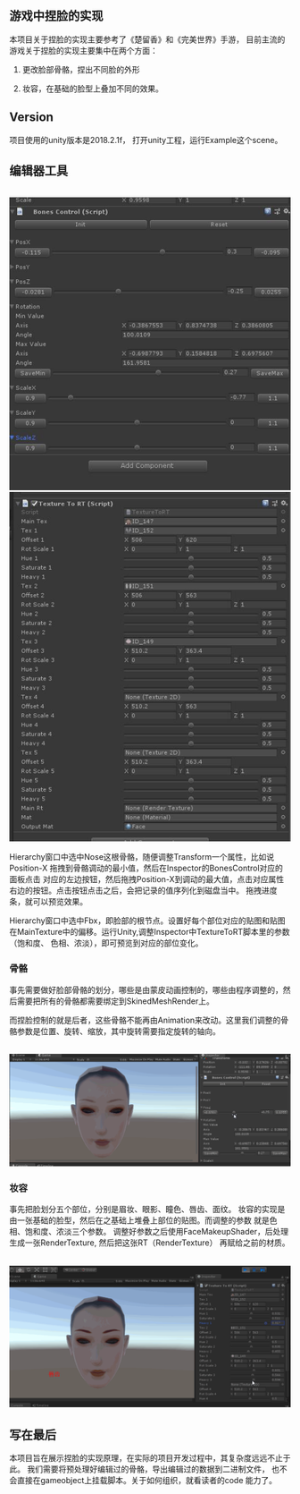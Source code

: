 
## 游戏中捏脸的实现


本项目关于捏脸的实现主要参考了《楚留香》和《完美世界》手游， 目前主流的游戏关于捏脸的实现主要集中在两个方面：

1. 更改脸部骨骼，捏出不同脸的外形

2. 妆容，在基础的脸型上叠加不同的效果。


## Version

项目使用的unity版本是2018.2.1f， 打开unity工程，运行Example这个scene。


## 编辑器工具


<br><img src='image/control.jpg'><img src='image/texture.jpg'><br>

Hierarchy窗口中选中Nose这根骨骼，随便调整Transform一个属性，比如说Position-X 拖拽到骨骼调动的最小值，然后在Inspector的BonesControl对应的面板点击
对应的左边按钮，然后拖拽Position-X到调动的最大值，点击对应属性右边的按钮。点击按钮点击之后，会把记录的值序列化到磁盘当中。
拖拽进度条，就可以预览效果。


Hierarchy窗口中选中Fbx，即脸部的根节点。设置好每个部位对应的贴图和贴图在MainTexture中的偏移。运行Unity,调整Inspector中TextureToRT脚本里的参数（饱和度、
色相、浓淡），即可预览到对应的部位变化。


### 骨骼

事先需要做好脸部骨骼的划分，哪些是由蒙皮动画控制的，哪些由程序调整的，然后需要把所有的骨骼都需要绑定到SkinedMeshRender上。

而捏脸控制的就是后者，这些骨骼不能再由Animation来改动。这里我们调整的骨骼参数是位置、旋转、缩放，其中旋转需要指定旋转的轴向。


<br><img src='image/bone.gif'><br>


### 妆容

事先把脸划分五个部位，分别是眉妆、眼影、瞳色、唇齿、面纹。 妆容的实现是由一张基础的脸型，然后在之基础上堆叠上部位的贴图。而调整的参数
就是色相、饱和度、浓淡三个参数。 调整好参数之后使用FaceMakeupShader，后处理生成一张RenderTexture, 然后把这张RT（RenderTexture）
再赋给之前的材质。


<br><img src='image/paint.gif'><br>


## 写在最后

本项目旨在展示捏脸的实现原理，在实际的项目开发过程中，其复杂度远远不止于此。 我们需要将预处理好编辑过的骨骼，导出编辑过的数据到二进制文件，
也不会直接在gameobject上挂载脚本。关于如何组织，就看读者的code 能力了。